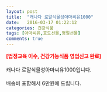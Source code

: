 ```yaml
---
layout: post
title:  "캐나다 로얄식물성아마씨유1000"
date:   2016-03-17 01:22:12
categories: 건강식품
tags: [아마씨유,효도선물,명절선물]
comments: true
---
```


<strong><span style="color: rgb(255, 0, 0);">[법정교육 이수, 건강기능식품 영업신고 완료]</span></strong>
<br><br>
캐나다 로얄식물성아마씨유1000입니다.
<br><br>
배송비 포함해서 6만원에 드립니다.
<br>
<br>
<img class="image" src="https://1.bp.blogspot.com/-XBrgyIS704g/W_q_LgYmypI/AAAAAAAAA8A/TrDVIWbQlp8-OwAsGtkM8x_b2Zw5nhqEQCLcBGAs/s320/468356834574.jpg" alt=""/>
<br>
<br>
<img class="image" src="http://www.nbbang.co.kr/images/prddetailimg/HNASAMIN/detail_009.jpg" alt=""/>  